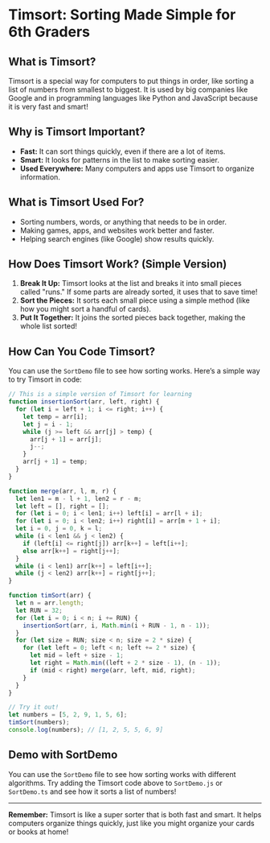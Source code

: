 # Timsort: Sorting Made Simple for 6th Graders

## What is Timsort?
Timsort is a special way for computers to put things in order, like sorting a list of numbers from smallest to biggest. It is used by big companies like Google and in programming languages like Python and JavaScript because it is very fast and smart!

## Why is Timsort Important?
- **Fast:** It can sort things quickly, even if there are a lot of items.
- **Smart:** It looks for patterns in the list to make sorting easier.
- **Used Everywhere:** Many computers and apps use Timsort to organize information.

## What is Timsort Used For?
- Sorting numbers, words, or anything that needs to be in order.
- Making games, apps, and websites work better and faster.
- Helping search engines (like Google) show results quickly.

## How Does Timsort Work? (Simple Version)
1. **Break It Up:** Timsort looks at the list and breaks it into small pieces called "runs." If some parts are already sorted, it uses that to save time!
2. **Sort the Pieces:** It sorts each small piece using a simple method (like how you might sort a handful of cards).
3. **Put It Together:** It joins the sorted pieces back together, making the whole list sorted!

## How Can You Code Timsort?
You can use the `SortDemo` file to see how sorting works. Here’s a simple way to try Timsort in code:

```js
// This is a simple version of Timsort for learning
function insertionSort(arr, left, right) {
  for (let i = left + 1; i <= right; i++) {
    let temp = arr[i];
    let j = i - 1;
    while (j >= left && arr[j] > temp) {
      arr[j + 1] = arr[j];
      j--;
    }
    arr[j + 1] = temp;
  }
}

function merge(arr, l, m, r) {
  let len1 = m - l + 1, len2 = r - m;
  let left = [], right = [];
  for (let i = 0; i < len1; i++) left[i] = arr[l + i];
  for (let i = 0; i < len2; i++) right[i] = arr[m + 1 + i];
  let i = 0, j = 0, k = l;
  while (i < len1 && j < len2) {
    if (left[i] <= right[j]) arr[k++] = left[i++];
    else arr[k++] = right[j++];
  }
  while (i < len1) arr[k++] = left[i++];
  while (j < len2) arr[k++] = right[j++];
}

function timSort(arr) {
  let n = arr.length;
  let RUN = 32;
  for (let i = 0; i < n; i += RUN) {
    insertionSort(arr, i, Math.min(i + RUN - 1, n - 1));
  }
  for (let size = RUN; size < n; size = 2 * size) {
    for (let left = 0; left < n; left += 2 * size) {
      let mid = left + size - 1;
      let right = Math.min((left + 2 * size - 1), (n - 1));
      if (mid < right) merge(arr, left, mid, right);
    }
  }
}

// Try it out!
let numbers = [5, 2, 9, 1, 5, 6];
timSort(numbers);
console.log(numbers); // [1, 2, 5, 5, 6, 9]
```

## Demo with SortDemo
You can use the `SortDemo` file to see how sorting works with different algorithms. Try adding the Timsort code above to `SortDemo.js` or `SortDemo.ts` and see how it sorts a list of numbers!

---
**Remember:** Timsort is like a super sorter that is both fast and smart. It helps computers organize things quickly, just like you might organize your cards or books at home!
